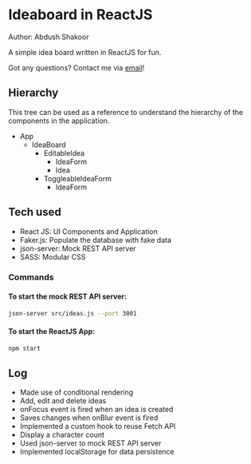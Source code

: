 # Ideaboard in ReactJS
Author: Abdush Shakoor

A simple idea board written in ReactJS for fun.

Got any questions? Contact me via [email](mailto:abdushshakoor1992@hotmail.com)!

## Hierarchy
This tree can be used as a reference to understand the hierarchy of the components in the application.

- App
    * IdeaBoard
        - EditableIdea
            + IdeaForm
            + Idea
        - ToggleableIdeaForm
            + IdeaForm

## Tech used
- React JS: UI Components and Application
- Faker.js: Populate the database with fake data
- json-server: Mock REST API server
- SASS: Modular CSS

### Commands

#### To start the mock REST API server:
```bash
json-server src/ideas.js --port 3001
```

#### To start the ReactJS App:
```bash
npm start
```

## Log
- Made use of conditional rendering
- Add, edit and delete ideas
- onFocus event is fired when an idea is created
- Saves changes when onBlur event is fired
- Implemented a custom hook to reuse Fetch API
- Display a character count
- Used json-server to mock REST API server
- Implemented localStorage for data persistence